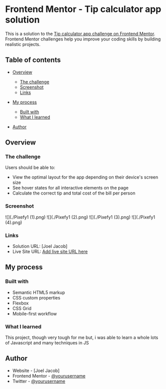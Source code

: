# Frontend Mentor - Tip calculator app solution

This is a solution to the [Tip calculator app challenge on Frontend Mentor](https://www.frontendmentor.io/challenges/tip-calculator-app-ugJNGbJUX). Frontend Mentor challenges help you improve your coding skills by building realistic projects.

## Table of contents

- [Overview](#overview)
  - [The challenge](#the-challenge)
  - [Screenshot](#screenshot)
  - [Links](#links)
- [My process](#my-process)

  - [Built with](#built-with)
  - [What I learned](#what-i-learned)

- [Author](#author)

## Overview

### The challenge

Users should be able to:

- View the optimal layout for the app depending on their device's screen size
- See hover states for all interactive elements on the page
- Calculate the correct tip and total cost of the bill per person

### Screenshot

![](./Pixefy1 (1).png)
![](./Pixefy1 (2).png)
![](./Pixefy1 (3).png)
![](./Pixefy1 (4).png)

### Links

- Solution URL: [Joel Jacob]
- Live Site URL: [Add live site URL here](https://tip-calculator23.netlify.ap)

## My process

### Built with

- Semantic HTML5 markup
- CSS custom properties
- Flexbox
- CSS Grid
- Mobile-first workflow

### What I learned

This project, though very tough for me but, i was able to learn a whole lots of Javascript and many techniques in JS

## Author

- Website - [Joel Jacob]
- Frontend Mentor - [@yourusername](https://www.frontendmentor.io/profile/JoelJacobO)
- Twitter - [@yourusername](https://x.com/Jakes_dev)

